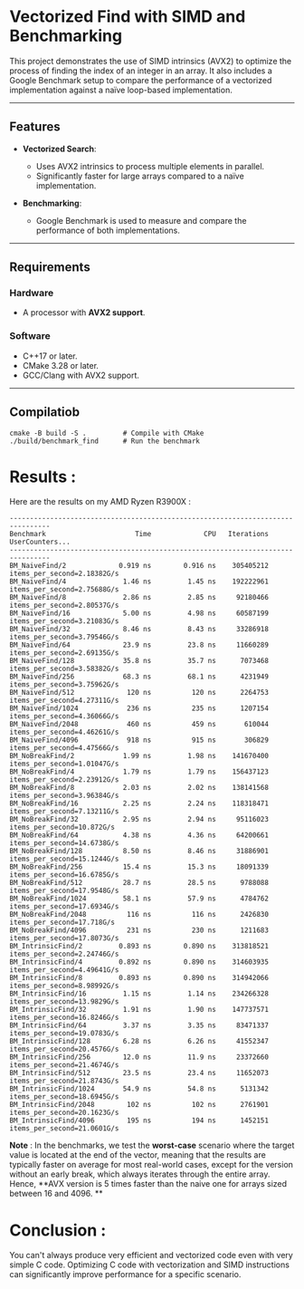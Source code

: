 # Vectorized Find with SIMD and Benchmarking

This project demonstrates the use of SIMD intrinsics (AVX2) to optimize the process of finding the index of an integer in an array. It also includes a Google Benchmark setup to compare the performance of a vectorized implementation against a naïve loop-based implementation.

---

## Features

- **Vectorized Search**:
  - Uses AVX2 intrinsics to process multiple elements in parallel.
  - Significantly faster for large arrays compared to a naïve implementation.

- **Benchmarking**:
  - Google Benchmark is used to measure and compare the performance of both implementations.

---

## Requirements

### Hardware
- A processor with **AVX2 support**. 

### Software
- C++17 or later.
- CMake 3.28 or later.
- GCC/Clang with AVX2 support.

---

## Compilatiob

```
cmake -B build -S .         # Compile with CMake
./build/benchmark_find      # Run the benchmark
```

# Results : 

Here are the results on my AMD Ryzen R3900X :

```
--------------------------------------------------------------------------------
Benchmark                      Time             CPU   Iterations UserCounters...
--------------------------------------------------------------------------------
BM_NaiveFind/2             0.919 ns        0.916 ns    305405212 items_per_second=2.18382G/s
BM_NaiveFind/4              1.46 ns         1.45 ns    192222961 items_per_second=2.75688G/s
BM_NaiveFind/8              2.86 ns         2.85 ns     92180466 items_per_second=2.80537G/s
BM_NaiveFind/16             5.00 ns         4.98 ns     60587199 items_per_second=3.21083G/s
BM_NaiveFind/32             8.46 ns         8.43 ns     33286918 items_per_second=3.79546G/s
BM_NaiveFind/64             23.9 ns         23.8 ns     11660289 items_per_second=2.69135G/s
BM_NaiveFind/128            35.8 ns         35.7 ns      7073468 items_per_second=3.58382G/s
BM_NaiveFind/256            68.3 ns         68.1 ns      4231949 items_per_second=3.75962G/s
BM_NaiveFind/512             120 ns          120 ns      2264753 items_per_second=4.27311G/s
BM_NaiveFind/1024            236 ns          235 ns      1207154 items_per_second=4.36066G/s
BM_NaiveFind/2048            460 ns          459 ns       610044 items_per_second=4.46261G/s
BM_NaiveFind/4096            918 ns          915 ns       306829 items_per_second=4.47566G/s
BM_NoBreakFind/2            1.99 ns         1.98 ns    141670400 items_per_second=1.01047G/s
BM_NoBreakFind/4            1.79 ns         1.79 ns    156437123 items_per_second=2.23912G/s
BM_NoBreakFind/8            2.03 ns         2.02 ns    138141568 items_per_second=3.96384G/s
BM_NoBreakFind/16           2.25 ns         2.24 ns    118318471 items_per_second=7.13211G/s
BM_NoBreakFind/32           2.95 ns         2.94 ns     95116023 items_per_second=10.872G/s
BM_NoBreakFind/64           4.38 ns         4.36 ns     64200661 items_per_second=14.6738G/s
BM_NoBreakFind/128          8.50 ns         8.46 ns     31886901 items_per_second=15.1244G/s
BM_NoBreakFind/256          15.4 ns         15.3 ns     18091339 items_per_second=16.6785G/s
BM_NoBreakFind/512          28.7 ns         28.5 ns      9788088 items_per_second=17.9548G/s
BM_NoBreakFind/1024         58.1 ns         57.9 ns      4784762 items_per_second=17.6934G/s
BM_NoBreakFind/2048          116 ns          116 ns      2426830 items_per_second=17.718G/s
BM_NoBreakFind/4096          231 ns          230 ns      1211683 items_per_second=17.8073G/s
BM_IntrinsicFind/2         0.893 ns        0.890 ns    313818521 items_per_second=2.24746G/s
BM_IntrinsicFind/4         0.892 ns        0.890 ns    314603935 items_per_second=4.49641G/s
BM_IntrinsicFind/8         0.893 ns        0.890 ns    314942066 items_per_second=8.98992G/s
BM_IntrinsicFind/16         1.15 ns         1.14 ns    234266328 items_per_second=13.9829G/s
BM_IntrinsicFind/32         1.91 ns         1.90 ns    147737571 items_per_second=16.8246G/s
BM_IntrinsicFind/64         3.37 ns         3.35 ns     83471337 items_per_second=19.0783G/s
BM_IntrinsicFind/128        6.28 ns         6.26 ns     41552347 items_per_second=20.4576G/s
BM_IntrinsicFind/256        12.0 ns         11.9 ns     23372660 items_per_second=21.4674G/s
BM_IntrinsicFind/512        23.5 ns         23.4 ns     11652073 items_per_second=21.8743G/s
BM_IntrinsicFind/1024       54.9 ns         54.8 ns      5131342 items_per_second=18.6945G/s
BM_IntrinsicFind/2048        102 ns          102 ns      2761901 items_per_second=20.1623G/s
BM_IntrinsicFind/4096        195 ns          194 ns      1452151 items_per_second=21.0601G/s
```

**Note** : In the benchmarks, we test the **worst-case** scenario where the target value is located at the end of the vector, meaning that the results are typically faster on average for most real-world cases, except for the version without an early break, which always iterates through the entire array. Hence, **AVX version is 5 times faster than the naive one for arrays sized between 16 and 4096. **

# Conclusion : 
You can't always produce very efficient and vectorized code even with very simple C code. Optimizing C code with vectorization and SIMD instructions can significantly improve performance for a specific scenario. 


